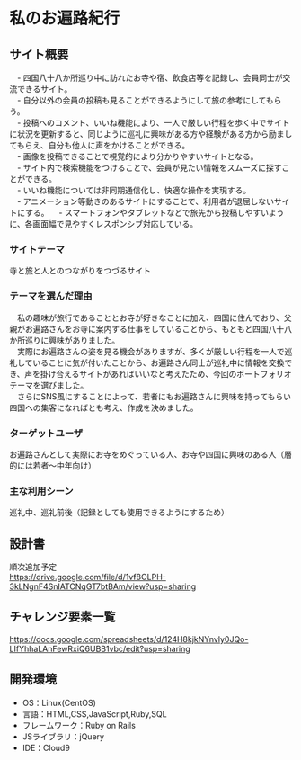 # 私のお遍路紀行

## サイト概要
　- 四国八十八か所巡り中に訪れたお寺や宿、飲食店等を記録し、会員同士が交流できるサイト。<br>
　- 自分以外の会員の投稿も見ることができるようにして旅の参考にしてもらう。<br>
　- 投稿へのコメント、いいね機能により、一人で厳しい行程を歩く中でサイトに状況を更新すると、同じように巡礼に興味がある方や経験がある方から励ましてもらえ、自分も他人に声をかけることができる。<br>
　- 画像を投稿できることで視覚的により分かりやすいサイトとなる。<br>
　- サイト内で検索機能をつけることで、会員が見たい情報をスムーズに探すことができる。<br>
　- いいね機能については非同期通信化し、快適な操作を実現する。<br>
　- アニメーション等動きのあるサイトにすることで、利用者が退屈しないサイトにする。
　- スマートフォンやタブレットなどで旅先から投稿しやすいように、各画面幅で見やすくレスポンシブ対応している。


### サイトテーマ
寺と旅と人とのつながりをつづるサイト

### テーマを選んだ理由
　私の趣味が旅行であることとお寺が好きなことに加え、四国に住んでおり、父親がお遍路さんをお寺に案内する仕事をしていることから、もともと四国八十八か所巡りに興味がありました。<br>　実際にお遍路さんの姿を見る機会がありますが、多くが厳しい行程を一人で巡礼していることに気が付いたことから、お遍路さん同士が巡礼中に情報を交換でき、声を掛け合えるサイトがあればいいなと考えたため、今回のポートフォリオテーマを選びました。<br>
　さらにSNS風にすることによって、若者にもお遍路さんに興味を持ってもらい四国への集客になればとも考え、作成を決めました。

### ターゲットユーザ
お遍路さんとして実際にお寺をめぐっている人、お寺や四国に興味のある人（層的には若者～中年向け）

### 主な利用シーン
巡礼中、巡礼前後（記録としても使用できるようにするため）

## 設計書
順次追加予定<br>
https://drive.google.com/file/d/1vf8OLPH-3kLNgnF4SnIATCNqGT7btBAm/view?usp=sharing

## チャレンジ要素一覧
https://docs.google.com/spreadsheets/d/124H8kjkNYnvly0JQo-LIfYhhaLAnFewRxiQ6UBB1vbc/edit?usp=sharing

## 開発環境
- OS：Linux(CentOS)
- 言語：HTML,CSS,JavaScript,Ruby,SQL
- フレームワーク：Ruby on Rails
- JSライブラリ：jQuery
- IDE：Cloud9


